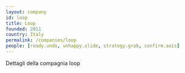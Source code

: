 ```yaml
---
layout: company
id: loop
title: Loop
founded: 2011
country: Italy
permalink: /companies/loop
people: [ready.undo, unhappy.slide, strategy.grab, confirm.axis]
---
```


Dettagli della compagnia loop